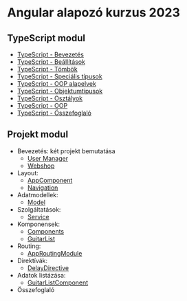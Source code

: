 # Angular alapozó kurzus 2023

## TypeScript modul
- [TypeScript - Bevezetés](https://github.com/Training360/TypeScript-basic-t360-2023)
- [TypeScript - Beállítások](https://github.com/Training360/TypeScript-basic-t360-2023)
- [TypeScript - Tömbök](https://github.com/Training360/TypeScript-basic-t360-2023)
- [TypeScript - Speciális típusok](https://github.com/Training360/TypeScript-basic-t360-2023)
- [TypeScript - OOP alapelvek](https://github.com/Training360/TypeScript-basic-t360-2023)
- [TypeScript - Objektumtípusok](https://github.com/Training360/TypeScript-basic-t360-2023)
- [TypeScript - Osztályok](https://github.com/Training360/TypeScript-basic-t360-2023)
- [TypeScript - OOP](https://github.com/Training360/TypeScript-basic-t360-2023)
- [TypeScript - Összefoglaló](https://github.com/Training360/TypeScript-basic-t360-2023)

## Projekt modul
- Bevezetés: két projekt bemutatása
  - [User Manager](projects/user-manager)
  - [Webshop](projects/webshop)
- Layout:
  - [AppComponent](projects\webshop\src\app\app.component.ts)
  - [Navigation](projects\webshop\src\app\components\main-navigation\main-navigation.component.ts)
- Adatmodellek:
  - [Model](projects\webshop\src\app\model)
- Szolgáltatások:
  - [Service](projects\webshop\src\app\service)
- Komponensek:
  - [Components](projects\webshop\src\app\components)
  - [GuitarList](projects\webshop\src\app\components\guitars-list\guitars-list.component.ts)
- Routing:
  - [AppRoutingModule](projects\webshop\src\app\app-routing.module.ts)
- Direktívák:
  - [DelayDirective](projects\webshop\src\app\directive\delay.directive.ts)
- Adatok listázása:
  - [GuitarListComponent](projects\webshop\src\app\components\guitars-list\guitars-list.component.ts)
- Összefoglaló

